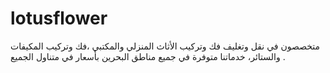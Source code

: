 # lotusflower
متخصصون في نقل وتغليف فك وتركيب الأثاث المنزلي والمكتبي ،فك وتركيب المكيفات والستائر، خدماتنا متوفرة في جميع مناطق البحرين بأسعار في متناول الجميع .
